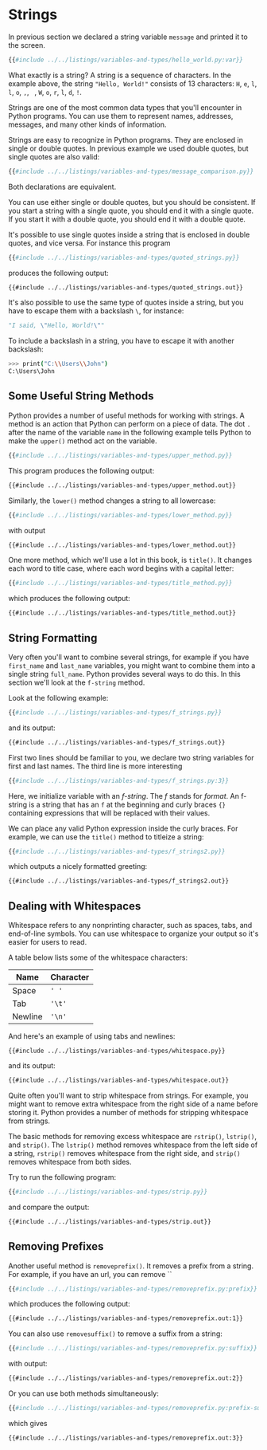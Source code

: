 # Strings

In previous section we declared a string variable `message` and printed it to the screen. 

```py
{{#include ../../listings/variables-and-types/hello_world.py:var}}
```

What exactly is a string? A string is a sequence of characters. In the example above, the string `"Hello, World!"` consists of 13 characters: `H`, `e`, `l`, `l`, `o`, `,`, ` `, `W`, `o`, `r`, `l`, `d`, `!`.

Strings are one of the most common data types that you'll encounter in Python programs. You can use them to represent names, addresses, messages, and many other kinds of information.

Strings are easy to recognize in Python programs. They are enclosed in single or double quotes. In previous example we used double quotes, but single quotes are also valid:

```py
{{#include ../../listings/variables-and-types/message_comparison.py}}
```

Both declarations are equivalent.

You can use either single or double quotes, but you should be consistent. If you start a string with a single quote, you should end it with a single quote. If you start it with a double quote, you should end it with a double quote.

It's possible to use single quotes inside a string that is enclosed in double quotes, and vice versa. For instance this program

```py
{{#include ../../listings/variables-and-types/quoted_strings.py}}
```

produces the following output:

```txt
{{#include ../../listings/variables-and-types/quoted_strings.out}}
```

It's also possible to use the same type of quotes inside a string, but you have to escape them with a backslash `\`, for instance:

```py
"I said, \"Hello, World!\""
```

To include a backslash in a string, you have to escape it with another backslash:

```sh
>>> print("C:\\Users\\John")
C:\Users\John
```

## Some Useful String Methods

Python provides a number of useful methods for working with strings. A method is an action that Python can perform on a piece of data. The dot `.` after the name of the variable `name` in the following example tells Python to make the `upper()` method act on the variable.

```py
{{#include ../../listings/variables-and-types/upper_method.py}}
```

This program produces the following output:

```txt
{{#include ../../listings/variables-and-types/upper_method.out}}
```

Similarly, the `lower()` method changes a string to all lowercase:

```py
{{#include ../../listings/variables-and-types/lower_method.py}}
```

with output

```txt
{{#include ../../listings/variables-and-types/lower_method.out}}
```

One more method, which we'll use a lot in this book, is `title()`.
It changes each word to title case, where each word begins with a capital letter:

```py
{{#include ../../listings/variables-and-types/title_method.py}}
```

which produces the following output:

```txt
{{#include ../../listings/variables-and-types/title_method.out}}
```

## String Formatting

Very often you'll want to combine several strings, for example if you have `first_name` and `last_name` variables, you might want to combine them into a single string `full_name`. Python provides several ways to do this. In this section we'll look at the `f-string` method.

Look at the following example:

```py
{{#include ../../listings/variables-and-types/f_strings.py}}
```

and its output:

```txt
{{#include ../../listings/variables-and-types/f_strings.out}}
```

First two lines should be familiar to you, we declare two string variables
for first and last names. The third line is more interesting

```py
{{#include ../../listings/variables-and-types/f_strings.py:3}}
```

Here, we initialize variable with an _f-string_. The _f_ stands for _format_.
An f-string is a string that has an `f` at the beginning and curly braces `{}` containing expressions that will be replaced with their values.

We can place any valid Python expression inside the curly braces. For example, we can use the `title()` method to titleize a string:

```py
{{#include ../../listings/variables-and-types/f_strings2.py}}
```

which outputs a nicely formatted greeting:

```txt
{{#include ../../listings/variables-and-types/f_strings2.out}}
```

## Dealing with Whitespaces

Whitespace refers to any nonprinting character, such as spaces, tabs, and end-of-line symbols. You can use whitespace to organize your output so it's easier for users to read.

A table below lists some of the whitespace characters:

| Name    | Character |
| ------- | --------- |
| Space   | `' '`     |
| Tab     | `'\t'`    |
| Newline | `'\n'`    |

And here's an example of using tabs and newlines:

```variables-and-types
{{#include ../../listings/variables-and-types/whitespace.py}}
```

and its output:

```txt
{{#include ../../listings/variables-and-types/whitespace.out}}
```

Quite often you'll want to strip whitespace from strings. For example, you might want to remove extra whitespace from the right side of a name before storing it. Python provides a number of methods for stripping whitespace from strings.

The basic methods for removing excess whitespace are `rstrip()`, `lstrip()`, and `strip()`. The `lstrip()` method removes whitespace from the left side of a string, `rstrip()` removes whitespace from the right side, and `strip()` removes whitespace from both sides.

Try to run the following program:

```py
{{#include ../../listings/variables-and-types/strip.py}}
```

and compare the output:

```txt
{{#include ../../listings/variables-and-types/strip.out}}
```

## Removing Prefixes

Another useful method is `removeprefix()`. It removes a prefix from a string. For example, if you have an url, you can remove ``

```py
{{#include ../../listings/variables-and-types/removeprefix.py:prefix}}
```

which produces the following output:

```txt
{{#include ../../listings/variables-and-types/removeprefix.out:1}}
```

You can also use `removesuffix()` to remove a suffix from a string:

```py
{{#include ../../listings/variables-and-types/removeprefix.py:suffix}}
```

with output:

```txt
{{#include ../../listings/variables-and-types/removeprefix.out:2}}
```

Or you can use both methods simultaneously:

```py
{{#include ../../listings/variables-and-types/removeprefix.py:prefix-suffix}}
```

which gives

```txt
{{#include ../../listings/variables-and-types/removeprefix.out:3}}
```
